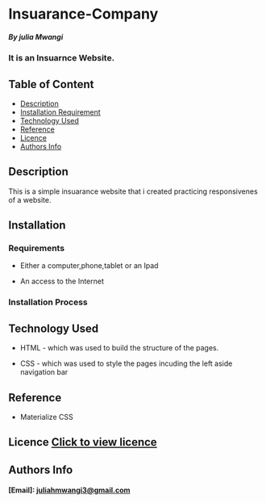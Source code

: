 # Insuarance-Company


##### By julia Mwangi
### It is an Insuarnce  Website.

## Table of Content

+ [Description](#description)
+ [Installation Requirement](#Installation)
+ [Technology Used](#technology-used)
+ [Reference](#reference)
+ [Licence](#licence)
+ [Authors Info](#author-Info)

## Description
<p>This is  a simple insuarance website that i created practicing responsivenes of a website.</p>

## Installation

### Requirements

* Either a computer,phone,tablet or an Ipad

* An access to the Internet

### Installation Process

## Technology Used
* HTML - which was used to build the structure of the pages.

* CSS - which was used to style the pages incuding the left aside navigation bar

## Reference
* Materialize CSS



## Licence [Click to view licence](Licensce)



## Authors Info
#### [Email]: juliahmwangi3@gmail.com